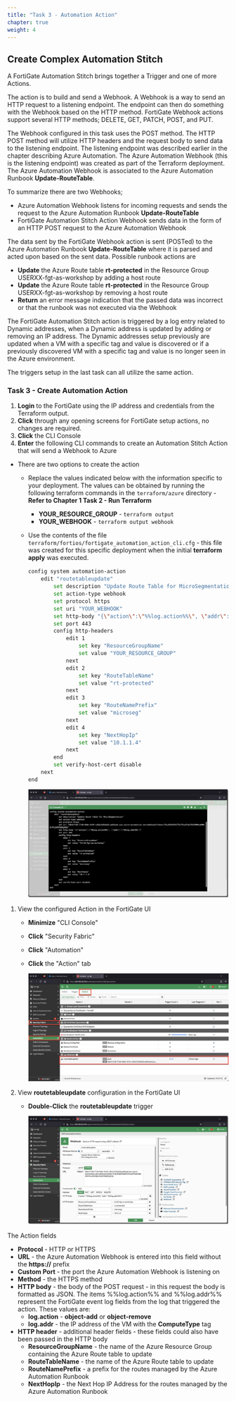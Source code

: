 ```yaml
---
title: "Task 3 - Automation Action"
chapter: true
weight: 4
---
```


## Create Complex Automation Stitch

A FortiGate Automation Stitch brings together a Trigger and one of more Actions.

The action is to build and send a Webhook. A Webhook is a way to send an HTTP request to a listening endpoint. The endpoint can then do something with the Webhook based on the HTTP method. FortiGate Webhook actions support several HTTP methods; DELETE, GET, PATCH, POST, and PUT.

The Webhook configured in this task uses the POST method. The HTTP POST method will utilize HTTP headers and the request body to send data to the listening endpoint. The listening endpoint was described earlier in the chapter describing Azure Automation.  The Azure Automation Webhook (this is the listening endpoint) was created as part of the Terraform deployment. The Azure Automation Webhook is associated to the Azure Automation Runbook **Update-RouteTable**.

To summarize there are two Webhooks;

* Azure Automation Webhook listens for incoming requests and sends the request to the Azure Automation Runbook **Update-RouteTable**
* FortiGate Automation Stitch Action Webhook sends data in the form of an HTTP POST request to the Azure Automation Webhook

The data sent by the FortiGate Webhook action is sent (POSTed) to the Azure Automation Runbook **Update-RouteTable** where it is parsed and acted upon based on the sent data. Possible runbook actions are

* **Update** the Azure Route table **rt-protected** in the Resource Group USERXX-fgt-as-workshop by adding a host route
* **Update** the Azure Route table **rt-protected** in the Resource Group USERXX-fgt-as-workshop by removing a host route
* **Return** an error message indication that the passed data was incorrect or that the runbook was not executed via the Webhook

The FortiGate Automation Stitch action is triggered by a log entry related to Dynamic addresses, when a Dynamic address is updated by adding or removing an IP address. The Dynamic addresses setup previously are updated when a VM with a specific tag and value is discovered or if a previously discovered VM with a specific tag and value is no longer seen in the Azure environment.

The triggers setup in the last task can all utilize the same action.

### Task 3 - Create Automation Action

1. **Login** to the FortiGate using the IP address and credentials from the Terraform output.
1. **Click** through any opening screens for FortiGate setup actions, no changes are required.
1. **Click** the CLI Console
1. **Enter** the following CLI commands to create an Automation Stitch Action that will send a Webhook to Azure

* There are two options to create the action
  * Replace the values indicated below with the information specific to your deployment. The values can be obtained by running the following terraform commands in the `terraform/azure` directory - **Refer to Chapter 1 Task 2 - Run Terraform**
    * **YOUR_RESOURCE_GROUP** - `terraform output`
    * **YOUR_WEBHOOK** - `terraform output webhook`

  * Use the contents of the file `terraform/fortios/fortigate_automation_action_cli.cfg` - this file was created for this specific deployment when the initial **terraform apply** was executed.

    ```bash
    config system automation-action
        edit "routetableupdate"
            set description "Update Route Table for MicroSegmentation"
            set action-type webhook
            set protocol https
            set uri "YOUR_WEBHOOK"
            set http-body "{\"action\":\"%%log.action%%\", \"addr\":\"%%log.addr%%\"}"
            set port 443
            config http-headers
                edit 1
                    set key "ResourceGroupName"
                    set value "YOUR_RESOURCE_GROUP"
                next
                edit 2
                    set key "RouteTableName"
                    set value "rt-protected"
                next
                edit 3
                    set key "RouteNamePrefix"
                    set value "microseg"
                next
                edit 4
                    set key "NextHopIp"
                    set value "10.1.1.4"
                next
            end
            set verify-host-cert disable
        next
    end
    ```

    ![complexstitchtask3-1](../images/complex_stitch_task3-01.jpg)

1. View the configured Action in the FortiGate UI
    * **Minimize** "CLI Console"
    * **Click** "Security Fabric"
    * **Click** "Automation"
    * **Click** the "Action" tab

      ![complexstitchtask3-2](../images/complex_stitch_task3-02.jpg)

1. View **routetableupdate** configuration in the FortiGate UI
    * **Double-Click** the **routetableupdate** trigger

      ![complexstitchtask3-3](../images/complex_stitch_task3-03.jpg)

  The Action fields

* **Protocol** - HTTP or HTTPS
* **URL** - the Azure Automation Webhook is entered into this field without the **https://** prefix
* **Custom Port** - the port the Azure Automation Webhook is listening on
* **Method** - the HTTPS method
* **HTTP body** - the body of the POST request - in this request the body is formatted as JSON. The items %%log.action%% and %%log.addr%% represent the FortiGate event log fields from the log that triggered the action. These values are:
  * **log.action** - **object-add** or **object-remove**
  * **log.addr** - the IP address of the VM with the **ComputeType** tag
* **HTTP header** - additional header fields - these fields could also have been passed in the HTTP body
  * **ResourceGroupName** - the name of the Azure Resource Group containing the Azure Route table to update
  * **RouteTableName** - the name of the Azure Route table to update
  * **RouteNamePrefix** - a prefix for the routes managed by the Azure Automation Runbook
  * **NextHopIp** - the Next Hop IP Address for the routes managed by the Azure Automation Runbook
